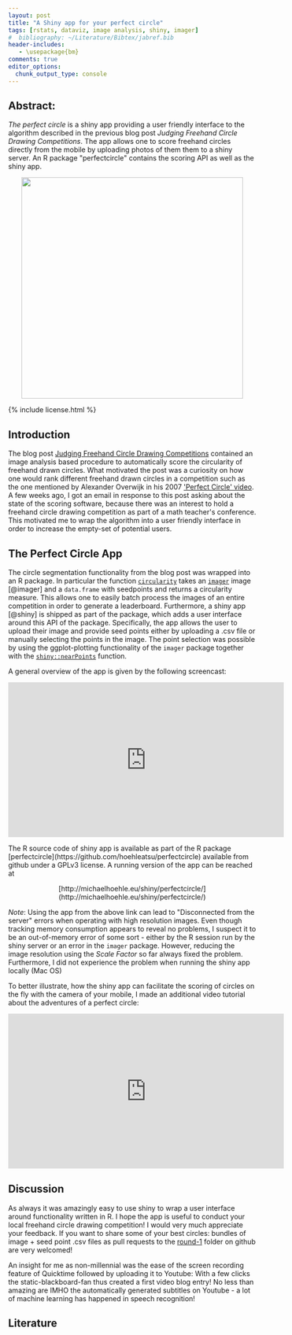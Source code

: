 ```yaml
---
layout: post
title: "A Shiny app for your perfect circle"
tags: [rstats, dataviz, image analysis, shiny, imager]
#  bibliography: ~/Literature/Bibtex/jabref.bib
header-includes:
   - \usepackage{bm}
comments: true
editor_options:
  chunk_output_type: console
---
```




## Abstract:

*The perfect circle* is a shiny app providing a user friendly
interface to the algorithm described in the previous blog post
*Judging Freehand Circle Drawing Competitions*. The app allows one to
score freehand circles directly from the mobile by uploading photos of
them them to a shiny server. An R package "perfectcircle" contains the
scoring API as well as the shiny app.

<center>
<img src="{{ site.baseurl }}/figure/source/2019-02-15-shinycircle/screenshot2.png" width="450">
</center>


{% include license.html %}


## Introduction

The blog post
[Judging Freehand Circle Drawing Competitions](http://staff.math.su.se/hoehle/blog/2018/07/31/circle.html)
contained an image analysis based procedure to automatically score the
circularity of freehand drawn circles. What motivated the post was a
curiosity on how one would rank different freehand drawn circles in a
competition such as the one mentioned by Alexander Overwijk in his
2007
['Perfect Circle' video](https://www.youtube.com/embed/eAhfZUZiwSE). A
few weeks ago, I got an email in response to this post asking about the
state of the scoring software, because there was an interest to hold a
freehand circle drawing competition as part of a math teacher's
conference. This motivated me to wrap the algorithm into a user
friendly interface in order to increase the empty-set of potential
users.

## The Perfect Circle App

The circle segmentation functionality from the blog post was wrapped
into an R package. In particular the function
[`circularity`](https://github.com/hoehleatsu/perfectcircle/blob/fb92ef694b38eb8f409b018c80c827dfb23d0c09/R/perfectcircle.R#L129)
takes an
[`imager`](https://cran.r-project.org/web/packages/imager/index.html)
image [@imager] and a `data.frame` with seedpoints and returns a
circularity measure. This allows one to easily batch process the
images of an entire competition in order to generate a
leaderboard. Furthermore, a shiny app [@shiny] is shipped as part of
the package, which adds a user interface around this API of the
package. Specifically, the app allows the user to upload their image
and provide seed points either by uploading a .csv file or manually
selecting the points in the image. The point selection was possible by
using the ggplot-plotting functionality of the `imager` package
together with the
[`shiny::nearPoints`](https://shiny.rstudio.com/reference/shiny/1.2.0/nearPoints.html)
function.

A general overview of the app is given by the following screencast:

<center>
<iframe width="560" height="315" src="https://www.youtube.com/embed/g8zV5jfvvlo" frameborder="0" allow="accelerometer; autoplay; encrypted-media; gyroscope; picture-in-picture" allowfullscreen></iframe>
</center>
<p>
The R source code of shiny app is available as part of the R package
[perfectcircle](https://github.com/hoehleatsu/perfectcircle) available
from github under a GPLv3 license. A running version of the app can be reached at

<center>
[http://michaelhoehle.eu/shiny/perfectcircle/](http://michaelhoehle.eu/shiny/perfectcircle/)
</center>
<p>

*Note*: Using the app from the above link can lead to "Disconnected
from the server" errors when operating with high resolution
images. Even though tracking memory consumption appears to reveal no
problems, I suspect it to be an out-of-memory error of some sort -
either by the R session run by the shiny server or an error in the
`imager` package. However, reducing the image resolution using the
*Scale Factor* so far always fixed the problem. Furthermore, I did not
experience the problem when running the shiny app locally (Mac OS)

To better illustrate, how the shiny app can facilitate the scoring of
circles on the fly with the camera of your mobile, I made an
additional video tutorial about the adventures of a perfect circle:

<center>
<iframe width="560" height="315" src="https://www.youtube.com/embed/QZOCKn9XNN4" frameborder="0" allow="accelerometer; autoplay; encrypted-media; gyroscope; picture-in-picture" allowfullscreen></iframe>
</center>
<p>

## Discussion

As always it was amazingly easy to use shiny to wrap a user interface
around functionality written in R. I hope the app is useful to
conduct your local freehand circle drawing competition! I would very
much appreciate your feedback. If you want to share
some of your best circles:  bundles of image + seed point .csv files
as pull requests to the
[round-1](https://github.com/hoehleatsu/worldfreehandcirclechampionship/tree/master/round-1) folder
on github are very welcomed!

An insight for me as non-millennial was the ease of the screen
recording feature of Quicktime followed by uploading it to Youtube:
With a few clicks the static-blackboard-fan thus created a first video
blog entry! No less than amazing are IMHO the automatically generated
subtitles on Youtube - a lot of machine learning has happened in
speech recognition!


## Literature
